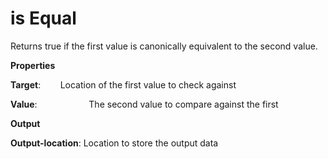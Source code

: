 # is Equal

Returns true if the first value is canonically equivalent to the second value.

 **Properties**
 

**Target**:                    Location of the first value to check against

**Value**:                     The second value to compare against the first

 **Output**
 

**Output-location**: Location to store the output data